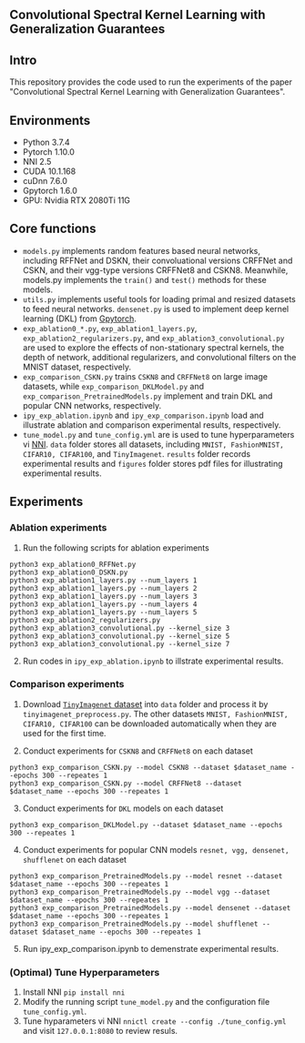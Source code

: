 ## Convolutional Spectral Kernel Learning with Generalization Guarantees

## Intro
This repository provides the code used to run the experiments of the paper "Convolutional Spectral Kernel Learning with Generalization Guarantees".
## Environments
- Python 3.7.4
- Pytorch 1.10.0
- NNI 2.5
- CUDA 10.1.168
- cuDnn 7.6.0
- Gpytorch 1.6.0
- GPU: Nvidia RTX 2080Ti 11G
## Core functions
- `models.py` implements random features based neural networks, including RFFNet and DSKN, their convoluational versions CRFFNet and CSKN, and their vgg-type versions CRFFNet8 and CSKN8. Meanwhile, models.py implements the `train()` and `test()` methods for these models.
- `utils.py` implements useful tools for loading primal and resized datasets to feed neural networks. `densenet.py` is used to implement deep kernel learning (DKL) from [Gpytorch](https://docs.gpytorch.ai/en/stable/examples/06_PyTorch_NN_Integration_DKL/Deep_Kernel_Learning_DenseNet_CIFAR_Tutorial.html).
- `exp_ablation0_*.py`, `exp_ablation1_layers.py`, `exp_ablation2_regularizers.py`, and `exp_ablation3_convolutional.py` are used to explore the effects of non-stationary spectral kernels, the depth of network, additional regularizers, and convolutional filters on the MNIST dataset, respectively.
- `exp_comparison_CSKN.py` trains `CSKN8` and `CRFFNet8` on large image datasets, while `exp_comparison_DKLModel.py` and `exp_comparison_PretrainedModels.py` implement and train DKL and popular CNN networks, respectively. 
- `ipy_exp_ablation.ipynb` and `ipy_exp_comparison.ipynb` load and illustrate ablation and comparison experimental results, respectively.
- `tune_model.py` and `tune_config.yml` are is used to tune hyperparameters vi [NNI](https://github.com/microsoft/nni).
`data` folder stores all datasets, including `MNIST, FashionMNIST, CIFAR10, CIFAR100`, and `TinyImagenet`.
`results` folder records experimental results and `figures` folder stores pdf files for illustrating experimental results.

## Experiments
### Ablation experiments
1. Run the following scripts for ablation experiments
```
python3 exp_ablation0_RFFNet.py
python3 exp_ablation0_DSKN.py
python3 exp_ablation1_layers.py --num_layers 1
python3 exp_ablation1_layers.py --num_layers 2
python3 exp_ablation1_layers.py --num_layers 3
python3 exp_ablation1_layers.py --num_layers 4
python3 exp_ablation1_layers.py --num_layers 5
python3 exp_ablation2_regularizers.py
python3 exp_ablation3_convolutional.py --kernel_size 3
python3 exp_ablation3_convolutional.py --kernel_size 5
python3 exp_ablation3_convolutional.py --kernel_size 7
```
2. Run codes in `ipy_exp_ablation.ipynb` to illstrate experimental results.

### Comparison experiments
1. Download [`TinyImagenet` dataset](http://cs231n.stanford.edu/tiny-imagenet-200.zip ) into `data` folder and process it by `tinyimagenet_preprocess.py`. 
The other datasets `MNIST, FashionMNIST, CIFAR10, CIFAR100` can be downloaded automatically when they are used for the first time.

2. Conduct experiments for `CSKN8` and `CRFFNet8` on each dataset
```
python3 exp_comparison_CSKN.py --model CSKN8 --dataset $dataset_name --epochs 300 --repeates 1
python3 exp_comparison_CSKN.py --model CRFFNet8 --dataset $dataset_name --epochs 300 --repeates 1
```
3. Conduct experiments for `DKL` models on each dataset
```
python3 exp_comparison_DKLModel.py --dataset $dataset_name --epochs 300 --repeates 1
```
4. Conduct experiments for popular CNN models `resnet, vgg, densenet, shufflenet` on each dataset 
```
python3 exp_comparison_PretrainedModels.py --model resnet --dataset $dataset_name --epochs 300 --repeates 1
python3 exp_comparison_PretrainedModels.py --model vgg --dataset $dataset_name --epochs 300 --repeates 1
python3 exp_comparison_PretrainedModels.py --model densenet --dataset $dataset_name --epochs 300 --repeates 1
python3 exp_comparison_PretrainedModels.py --model shufflenet --dataset $dataset_name --epochs 300 --repeates 1
```
5. Run ipy_exp_comparison.ipynb to demenstrate experimental results.

### (Optimal) Tune Hyperparameters
1. Install NNI
`pip install nni`
2. Modify the running script `tune_model.py` and the configuration file `tune_config.yml`.
3. Tune hyparameters vi NNI `nnictl create --config ./tune_config.yml` and visit `127.0.0.1:8080` to review resuls.